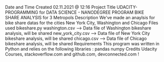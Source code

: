 Date and Time Created
02.11.2021 @ 12:16
Project Title
UDACITY-PROGRAMMING for DATA SCIENCE - NANODEGREE PROGRAM BIKE SHARE ANALYSIS for 3 Metropols
Description
We've made an anaylsis for bike share datas for the cities New York City, Washington and Chicago
Files used
bikeshare.py washington.csv --> Data file of Washington bikeshare analysis, will be shared new_york_city.csv --> Data file of New York City bikeshare analysis, will be shared chicago.csv --> Data file of Chicago bikeshare analysis, will be shared
Requirements This program was written in Python and relies on the following libraries : pandas numpy
Credits Udacity Courses, stackoverflow.com and github.com, devconnected.com ! 